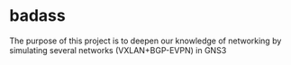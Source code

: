 # badass
 The purpose of this project is to deepen our knowledge of networking by simulating several networks (VXLAN+BGP-EVPN) in GNS3
